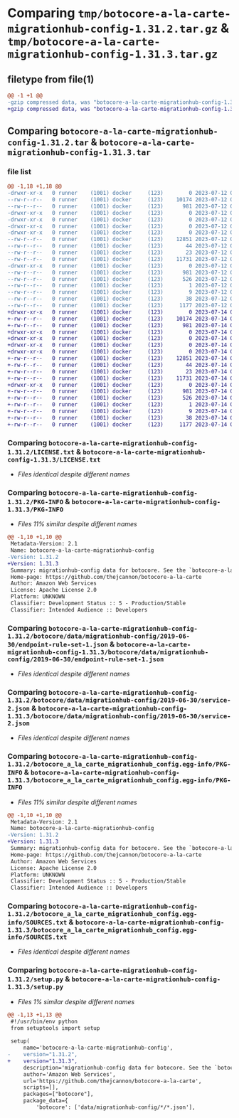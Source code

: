 # Comparing `tmp/botocore-a-la-carte-migrationhub-config-1.31.2.tar.gz` & `tmp/botocore-a-la-carte-migrationhub-config-1.31.3.tar.gz`

## filetype from file(1)

```diff
@@ -1 +1 @@
-gzip compressed data, was "botocore-a-la-carte-migrationhub-config-1.31.2.tar", last modified: Wed Jul 12 01:44:41 2023, max compression
+gzip compressed data, was "botocore-a-la-carte-migrationhub-config-1.31.3.tar", last modified: Fri Jul 14 01:46:20 2023, max compression
```

## Comparing `botocore-a-la-carte-migrationhub-config-1.31.2.tar` & `botocore-a-la-carte-migrationhub-config-1.31.3.tar`

### file list

```diff
@@ -1,18 +1,18 @@
-drwxr-xr-x   0 runner    (1001) docker     (123)        0 2023-07-12 01:44:41.675303 botocore-a-la-carte-migrationhub-config-1.31.2/
--rw-r--r--   0 runner    (1001) docker     (123)    10174 2023-07-12 01:44:41.000000 botocore-a-la-carte-migrationhub-config-1.31.2/LICENSE.txt
--rw-r--r--   0 runner    (1001) docker     (123)      981 2023-07-12 01:44:41.675303 botocore-a-la-carte-migrationhub-config-1.31.2/PKG-INFO
-drwxr-xr-x   0 runner    (1001) docker     (123)        0 2023-07-12 01:44:41.675303 botocore-a-la-carte-migrationhub-config-1.31.2/botocore/
-drwxr-xr-x   0 runner    (1001) docker     (123)        0 2023-07-12 01:44:41.675303 botocore-a-la-carte-migrationhub-config-1.31.2/botocore/data/
-drwxr-xr-x   0 runner    (1001) docker     (123)        0 2023-07-12 01:44:41.675303 botocore-a-la-carte-migrationhub-config-1.31.2/botocore/data/migrationhub-config/
-drwxr-xr-x   0 runner    (1001) docker     (123)        0 2023-07-12 01:44:41.675303 botocore-a-la-carte-migrationhub-config-1.31.2/botocore/data/migrationhub-config/2019-06-30/
--rw-r--r--   0 runner    (1001) docker     (123)    12851 2023-07-12 01:44:12.000000 botocore-a-la-carte-migrationhub-config-1.31.2/botocore/data/migrationhub-config/2019-06-30/endpoint-rule-set-1.json
--rw-r--r--   0 runner    (1001) docker     (123)       44 2023-07-12 01:44:12.000000 botocore-a-la-carte-migrationhub-config-1.31.2/botocore/data/migrationhub-config/2019-06-30/examples-1.json
--rw-r--r--   0 runner    (1001) docker     (123)       23 2023-07-12 01:44:12.000000 botocore-a-la-carte-migrationhub-config-1.31.2/botocore/data/migrationhub-config/2019-06-30/paginators-1.json
--rw-r--r--   0 runner    (1001) docker     (123)    11731 2023-07-12 01:44:12.000000 botocore-a-la-carte-migrationhub-config-1.31.2/botocore/data/migrationhub-config/2019-06-30/service-2.json
-drwxr-xr-x   0 runner    (1001) docker     (123)        0 2023-07-12 01:44:41.675303 botocore-a-la-carte-migrationhub-config-1.31.2/botocore_a_la_carte_migrationhub_config.egg-info/
--rw-r--r--   0 runner    (1001) docker     (123)      981 2023-07-12 01:44:41.000000 botocore-a-la-carte-migrationhub-config-1.31.2/botocore_a_la_carte_migrationhub_config.egg-info/PKG-INFO
--rw-r--r--   0 runner    (1001) docker     (123)      526 2023-07-12 01:44:41.000000 botocore-a-la-carte-migrationhub-config-1.31.2/botocore_a_la_carte_migrationhub_config.egg-info/SOURCES.txt
--rw-r--r--   0 runner    (1001) docker     (123)        1 2023-07-12 01:44:41.000000 botocore-a-la-carte-migrationhub-config-1.31.2/botocore_a_la_carte_migrationhub_config.egg-info/dependency_links.txt
--rw-r--r--   0 runner    (1001) docker     (123)        9 2023-07-12 01:44:41.000000 botocore-a-la-carte-migrationhub-config-1.31.2/botocore_a_la_carte_migrationhub_config.egg-info/top_level.txt
--rw-r--r--   0 runner    (1001) docker     (123)       38 2023-07-12 01:44:41.675303 botocore-a-la-carte-migrationhub-config-1.31.2/setup.cfg
--rw-r--r--   0 runner    (1001) docker     (123)     1177 2023-07-12 01:44:41.000000 botocore-a-la-carte-migrationhub-config-1.31.2/setup.py
+drwxr-xr-x   0 runner    (1001) docker     (123)        0 2023-07-14 01:46:20.246764 botocore-a-la-carte-migrationhub-config-1.31.3/
+-rw-r--r--   0 runner    (1001) docker     (123)    10174 2023-07-14 01:46:20.000000 botocore-a-la-carte-migrationhub-config-1.31.3/LICENSE.txt
+-rw-r--r--   0 runner    (1001) docker     (123)      981 2023-07-14 01:46:20.246764 botocore-a-la-carte-migrationhub-config-1.31.3/PKG-INFO
+drwxr-xr-x   0 runner    (1001) docker     (123)        0 2023-07-14 01:46:20.246764 botocore-a-la-carte-migrationhub-config-1.31.3/botocore/
+drwxr-xr-x   0 runner    (1001) docker     (123)        0 2023-07-14 01:46:20.246764 botocore-a-la-carte-migrationhub-config-1.31.3/botocore/data/
+drwxr-xr-x   0 runner    (1001) docker     (123)        0 2023-07-14 01:46:20.246764 botocore-a-la-carte-migrationhub-config-1.31.3/botocore/data/migrationhub-config/
+drwxr-xr-x   0 runner    (1001) docker     (123)        0 2023-07-14 01:46:20.246764 botocore-a-la-carte-migrationhub-config-1.31.3/botocore/data/migrationhub-config/2019-06-30/
+-rw-r--r--   0 runner    (1001) docker     (123)    12851 2023-07-14 01:45:45.000000 botocore-a-la-carte-migrationhub-config-1.31.3/botocore/data/migrationhub-config/2019-06-30/endpoint-rule-set-1.json
+-rw-r--r--   0 runner    (1001) docker     (123)       44 2023-07-14 01:45:45.000000 botocore-a-la-carte-migrationhub-config-1.31.3/botocore/data/migrationhub-config/2019-06-30/examples-1.json
+-rw-r--r--   0 runner    (1001) docker     (123)       23 2023-07-14 01:45:45.000000 botocore-a-la-carte-migrationhub-config-1.31.3/botocore/data/migrationhub-config/2019-06-30/paginators-1.json
+-rw-r--r--   0 runner    (1001) docker     (123)    11731 2023-07-14 01:45:45.000000 botocore-a-la-carte-migrationhub-config-1.31.3/botocore/data/migrationhub-config/2019-06-30/service-2.json
+drwxr-xr-x   0 runner    (1001) docker     (123)        0 2023-07-14 01:46:20.246764 botocore-a-la-carte-migrationhub-config-1.31.3/botocore_a_la_carte_migrationhub_config.egg-info/
+-rw-r--r--   0 runner    (1001) docker     (123)      981 2023-07-14 01:46:20.000000 botocore-a-la-carte-migrationhub-config-1.31.3/botocore_a_la_carte_migrationhub_config.egg-info/PKG-INFO
+-rw-r--r--   0 runner    (1001) docker     (123)      526 2023-07-14 01:46:20.000000 botocore-a-la-carte-migrationhub-config-1.31.3/botocore_a_la_carte_migrationhub_config.egg-info/SOURCES.txt
+-rw-r--r--   0 runner    (1001) docker     (123)        1 2023-07-14 01:46:20.000000 botocore-a-la-carte-migrationhub-config-1.31.3/botocore_a_la_carte_migrationhub_config.egg-info/dependency_links.txt
+-rw-r--r--   0 runner    (1001) docker     (123)        9 2023-07-14 01:46:20.000000 botocore-a-la-carte-migrationhub-config-1.31.3/botocore_a_la_carte_migrationhub_config.egg-info/top_level.txt
+-rw-r--r--   0 runner    (1001) docker     (123)       38 2023-07-14 01:46:20.246764 botocore-a-la-carte-migrationhub-config-1.31.3/setup.cfg
+-rw-r--r--   0 runner    (1001) docker     (123)     1177 2023-07-14 01:46:20.000000 botocore-a-la-carte-migrationhub-config-1.31.3/setup.py
```

### Comparing `botocore-a-la-carte-migrationhub-config-1.31.2/LICENSE.txt` & `botocore-a-la-carte-migrationhub-config-1.31.3/LICENSE.txt`

 * *Files identical despite different names*

### Comparing `botocore-a-la-carte-migrationhub-config-1.31.2/PKG-INFO` & `botocore-a-la-carte-migrationhub-config-1.31.3/PKG-INFO`

 * *Files 11% similar despite different names*

```diff
@@ -1,10 +1,10 @@
 Metadata-Version: 2.1
 Name: botocore-a-la-carte-migrationhub-config
-Version: 1.31.2
+Version: 1.31.3
 Summary: migrationhub-config data for botocore. See the `botocore-a-la-carte` package for more info.
 Home-page: https://github.com/thejcannon/botocore-a-la-carte
 Author: Amazon Web Services
 License: Apache License 2.0
 Platform: UNKNOWN
 Classifier: Development Status :: 5 - Production/Stable
 Classifier: Intended Audience :: Developers
```

### Comparing `botocore-a-la-carte-migrationhub-config-1.31.2/botocore/data/migrationhub-config/2019-06-30/endpoint-rule-set-1.json` & `botocore-a-la-carte-migrationhub-config-1.31.3/botocore/data/migrationhub-config/2019-06-30/endpoint-rule-set-1.json`

 * *Files identical despite different names*

### Comparing `botocore-a-la-carte-migrationhub-config-1.31.2/botocore/data/migrationhub-config/2019-06-30/service-2.json` & `botocore-a-la-carte-migrationhub-config-1.31.3/botocore/data/migrationhub-config/2019-06-30/service-2.json`

 * *Files identical despite different names*

### Comparing `botocore-a-la-carte-migrationhub-config-1.31.2/botocore_a_la_carte_migrationhub_config.egg-info/PKG-INFO` & `botocore-a-la-carte-migrationhub-config-1.31.3/botocore_a_la_carte_migrationhub_config.egg-info/PKG-INFO`

 * *Files 11% similar despite different names*

```diff
@@ -1,10 +1,10 @@
 Metadata-Version: 2.1
 Name: botocore-a-la-carte-migrationhub-config
-Version: 1.31.2
+Version: 1.31.3
 Summary: migrationhub-config data for botocore. See the `botocore-a-la-carte` package for more info.
 Home-page: https://github.com/thejcannon/botocore-a-la-carte
 Author: Amazon Web Services
 License: Apache License 2.0
 Platform: UNKNOWN
 Classifier: Development Status :: 5 - Production/Stable
 Classifier: Intended Audience :: Developers
```

### Comparing `botocore-a-la-carte-migrationhub-config-1.31.2/botocore_a_la_carte_migrationhub_config.egg-info/SOURCES.txt` & `botocore-a-la-carte-migrationhub-config-1.31.3/botocore_a_la_carte_migrationhub_config.egg-info/SOURCES.txt`

 * *Files identical despite different names*

### Comparing `botocore-a-la-carte-migrationhub-config-1.31.2/setup.py` & `botocore-a-la-carte-migrationhub-config-1.31.3/setup.py`

 * *Files 1% similar despite different names*

```diff
@@ -1,13 +1,13 @@
 #!/usr/bin/env python
 from setuptools import setup
 
 setup(
     name='botocore-a-la-carte-migrationhub-config',
-    version="1.31.2",
+    version="1.31.3",
     description='migrationhub-config data for botocore. See the `botocore-a-la-carte` package for more info.',
     author='Amazon Web Services',
     url='https://github.com/thejcannon/botocore-a-la-carte',
     scripts=[],
     packages=["botocore"],
     package_data={
         'botocore': ['data/migrationhub-config/*/*.json'],
```

